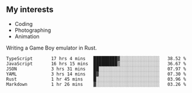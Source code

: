 ## My interests

- Coding
- Photographing
- Animation

Writing a Game Boy emulator in Rust.

<!--START_SECTION:waka-->

```text
TypeScript       17 hrs 4 mins   █████████▓░░░░░░░░░░░░░░░   38.52 %
JavaScript       16 hrs 15 mins  █████████▒░░░░░░░░░░░░░░░   36.67 %
JSON             3 hrs 31 mins   ██░░░░░░░░░░░░░░░░░░░░░░░   07.97 %
YAML             3 hrs 14 mins   █▓░░░░░░░░░░░░░░░░░░░░░░░   07.30 %
Rust             1 hr 45 mins    █░░░░░░░░░░░░░░░░░░░░░░░░   03.96 %
Markdown         1 hr 26 mins    ▓░░░░░░░░░░░░░░░░░░░░░░░░   03.26 %
```

<!--END_SECTION:waka-->
